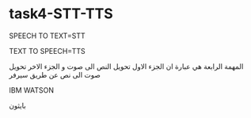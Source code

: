# task4-STT-TTS
SPEECH TO TEXT=STT


TEXT TO SPEECH=TTS

المهمة الرابعة هي عبارة ان  الجزء الاول تحويل النص الى صوت و الجزء الاخر تحويل صوت الى  نص عن طريق سيرفر

IBM WATSON

 بايثون 
